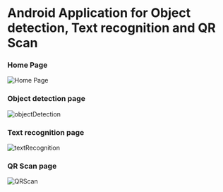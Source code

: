 # Android Application for Object detection, Text recognition and QR Scan
###  Home Page
![Home Page](https://user-images.githubusercontent.com/70836428/130663204-9c73b0c1-b0c6-4a47-9ad9-bc1cb1d76d5d.jpg)


### Object detection page
![objectDetection](https://user-images.githubusercontent.com/70836428/130664528-10a040ba-dde5-441c-8e3e-b02bfe3ff72d.jpg)


### Text recognition page
![textRecognition](https://user-images.githubusercontent.com/70836428/130664869-c7f07c3c-1242-415d-ae75-dde879d997a3.jpg)


### QR Scan page
![QRScan](https://user-images.githubusercontent.com/70836428/130666958-54c9b5f6-290f-46ef-8aee-73d72ff9511f.jpg)
